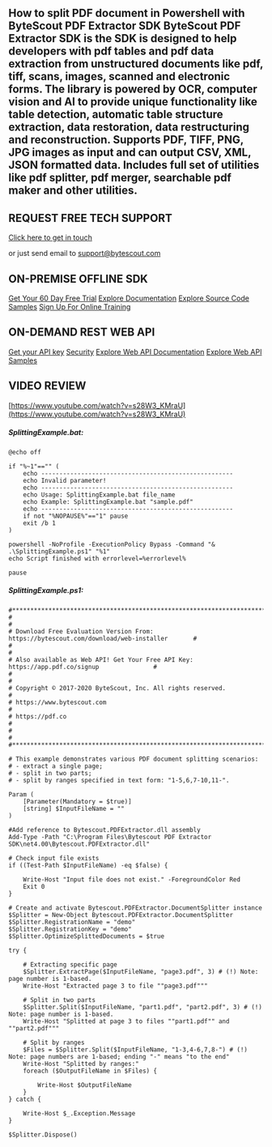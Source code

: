## How to split PDF document in Powershell with ByteScout PDF Extractor SDK ByteScout PDF Extractor SDK is the SDK is designed to help developers with pdf tables and pdf data extraction from unstructured documents like pdf, tiff, scans, images, scanned and electronic forms. The library is powered by OCR, computer vision and AI to provide unique functionality like table detection, automatic table structure extraction, data restoration, data restructuring and reconstruction. Supports PDF, TIFF, PNG, JPG images as input and can output CSV, XML, JSON formatted data. Includes full set of utilities like pdf splitter, pdf merger, searchable pdf maker and other utilities.

## REQUEST FREE TECH SUPPORT

[Click here to get in touch](https://bytescout.zendesk.com/hc/en-us/requests/new?subject=ByteScout%20PDF%20Extractor%20SDK%20Question)

or just send email to [support@bytescout.com](mailto:support@bytescout.com?subject=ByteScout%20PDF%20Extractor%20SDK%20Question) 

## ON-PREMISE OFFLINE SDK 

[Get Your 60 Day Free Trial](https://bytescout.com/download/web-installer?utm_source=github-readme)
[Explore Documentation](https://bytescout.com/documentation/index.html?utm_source=github-readme)
[Explore Source Code Samples](https://github.com/bytescout/ByteScout-SDK-SourceCode/)
[Sign Up For Online Training](https://academy.bytescout.com/)


## ON-DEMAND REST WEB API

[Get your API key](https://app.pdf.co/signup?utm_source=github-readme)
[Security](https://pdf.co/security)
[Explore Web API Documentation](https://apidocs.pdf.co?utm_source=github-readme)
[Explore Web API Samples](https://github.com/bytescout/ByteScout-SDK-SourceCode/tree/master/PDF.co%20Web%20API)

## VIDEO REVIEW

[https://www.youtube.com/watch?v=s28W3_KMraU](https://www.youtube.com/watch?v=s28W3_KMraU)




<!-- code block begin -->

##### **SplittingExample.bat:**
    
```
@echo off

if "%~1"=="" (
	echo -----------------------------------------------------
	echo Invalid parameter!
	echo -----------------------------------------------------
	echo Usage: SplittingExample.bat file_name
	echo Example: SplittingExample.bat "sample.pdf"
	echo -----------------------------------------------------
	if not "%NOPAUSE%"=="1" pause
	exit /b 1
)

powershell -NoProfile -ExecutionPolicy Bypass -Command "& .\SplittingExample.ps1" "%1"
echo Script finished with errorlevel=%errorlevel%

pause
```

<!-- code block end -->    

<!-- code block begin -->

##### **SplittingExample.ps1:**
    
```
#*******************************************************************************************#
#                                                                                           #
# Download Free Evaluation Version From: https://bytescout.com/download/web-installer       #
#                                                                                           #
# Also available as Web API! Get Your Free API Key: https://app.pdf.co/signup               #
#                                                                                           #
# Copyright © 2017-2020 ByteScout, Inc. All rights reserved.                                #
# https://www.bytescout.com                                                                 #
# https://pdf.co                                                                            #
#                                                                                           #
#*******************************************************************************************#

# This example demonstrates various PDF document splitting scenarios:
# - extract a single page;
# - split in two parts;
# - split by ranges specified in text form: "1-5,6,7-10,11-".

Param (
    [Parameter(Mandatory = $true)]
    [string] $InputFileName = ""
)

#Add reference to Bytescout.PDFExtractor.dll assembly
Add-Type -Path "C:\Program Files\Bytescout PDF Extractor SDK\net4.00\Bytescout.PDFExtractor.dll"

# Check input file exists
if ((Test-Path $InputFileName) -eq $false) {

    Write-Host "Input file does not exist." -ForegroundColor Red
    Exit 0
}

# Create and activate Bytescout.PDFExtractor.DocumentSplitter instance
$Splitter = New-Object Bytescout.PDFExtractor.DocumentSplitter
$Splitter.RegistrationName = "demo"
$Splitter.RegistrationKey = "demo"
$Splitter.OptimizeSplittedDocuments = $true

try {

    # Extracting specific page
    $Splitter.ExtractPage($InputFileName, "page3.pdf", 3) # (!) Note: page number is 1-based.
    Write-Host "Extracted page 3 to file ""page3.pdf"""

    # Split in two parts
    $Splitter.Split($InputFileName, "part1.pdf", "part2.pdf", 3) # (!) Note: page number is 1-based.
    Write-Host "Splitted at page 3 to files ""part1.pdf"" and ""part2.pdf"""

    # Split by ranges
    $Files = $Splitter.Split($InputFileName, "1-3,4-6,7,8-") # (!) Note: page numbers are 1-based; ending "-" means "to the end"
    Write-Host "Splitted by ranges:"
    foreach ($OutputFileName in $Files) {

        Write-Host $OutputFileName
    }
} catch {

    Write-Host $_.Exception.Message
}

$Splitter.Dispose()
```

<!-- code block end -->